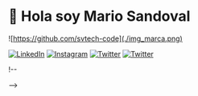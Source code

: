 
# 👋 Hola soy Mario Sandoval

![https://github.com/svtech-code](./img_marca.png)

[![LinkedIn](https://img.shields.io/badge/LinkedIn-0077B5?style=for-the-badge&logo=linkedin&logoColor=white)](www.linkedin.com/in/mario-sandoval-luengo-a059051b6)
[![Instagram](https://img.shields.io/badge/Instagram-E4405F?style=for-the-badge&logo=instagram&logoColor=white)](https://www.instagram.com/svtech_code/)
[![Twitter](https://img.shields.io/twitter/follow/svtecg-code?style=social)](https://x.com/svtech_code)
[![Twitter](https://img.shields.io/badge/Twitter-1DA1F2?style=for-the-badge&logo=twitter&logoColor=white)](https://x.com/svtech_code)

!-- </p> -->
